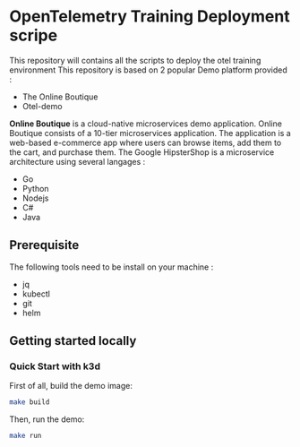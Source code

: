 # OpenTelemetry Training Deployment scripe

This repository will contains all the scripts to deploy the otel training environment
This repository is based on 2 popular Demo platform provided  :
- The Online Boutique
- Otel-demo

**Online Boutique** is a cloud-native microservices demo application.
Online Boutique consists of a 10-tier microservices application. The application is a
web-based e-commerce app where users can browse items,
add them to the cart, and purchase them.
The Google HipsterShop is a microservice architecture using several langages :
* Go 
* Python
* Nodejs
* C#
* Java



## Prerequisite
The following tools need to be install on your machine :

- jq
- kubectl
- git
- helm

## Getting started locally

### Quick Start with k3d

First of all, build the demo image:

```bash
make build
```

Then, run the demo:

```bash
make run
```





